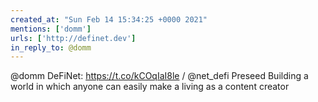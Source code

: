```yaml
---
created_at: "Sun Feb 14 15:34:25 +0000 2021"
mentions: ['domm']
urls: ['http://definet.dev']
in_reply_to: @domm
---
```


@domm DeFiNet: https://t.co/kCOqIaI8le / @net_defi 
Preseed
Building a world in which anyone can easily make a living as a content creator